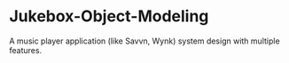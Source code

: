 # Jukebox-Object-Modeling
A music player application (like Savvn, Wynk) system design with multiple features.
